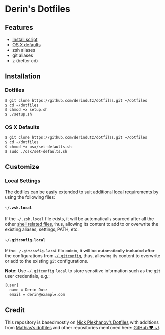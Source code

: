 # Derin's Dotfiles

## Features
- [Install script](setup.sh)
- [OS X defaults](osx/set-defaults.sh)
- zsh aliases
- git aliases
- z (better cd)

## Installation

### Dotfiles
```sh
$ git clone https://github.com/derindutz/dotfiles.git ~/dotfiles
$ cd ~/dotfiles
$ chmod +x setup.sh
$ ./setup.sh
```

### OS X Defaults
```sh
$ git clone https://github.com/derindutz/dotfiles.git ~/dotfiles
$ cd ~/dotfiles
$ chmod +x osx/set-defaults.sh
$ sudo ./osx/set-defaults.sh
```

## Customize

### Local Settings

The dotfiles can be easily extended to suit additional local
requirements by using the following files:

#### `~/.zsh.local`

If the `~/.zsh.local` file exists, it will be automatically sourced
after all the other [shell related files](shell), thus, allowing its
content to add to or overwrite the existing aliases, settings, PATH,
etc.

#### `~/.gitconfig.local`

If the `~/.gitconfig.local` file exists, it will be automatically
included after the configurations from [`~/.gitconfig`](git/gitconfig), thus, allowing
its content to overwrite or add to the existing `git` configurations.

**Note:** Use `~/.gitconfig.local` to store sensitive information such
as the `git` user credentials, e.g.:

```sh
[user]
  name = Derin Dutz
  email = derin@example.com
```

## Credit

This repository is based mostly on [Nick Plekhanov's Dotfiles](https://github.com/nicksp/dotfiles)
with additions from [Mathias’s dotfiles](https://github.com/mathiasbynens/dotfiles) and other
repositories mentioned here: [GitHub ❤ ~/](http://dotfiles.github.com/).

